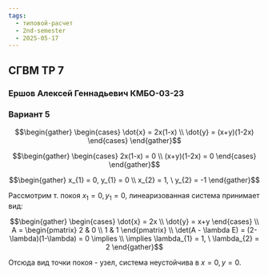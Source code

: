 ```yaml
---
tags:
  - типовой-расчет
  - 2nd-semester
  - 2025-05-17
---
```


## СГВМ ТР 7

### Ершов Алексей Геннадьевич КМБО-03-23

### Вариант 5

$$\begin{gather}
\begin{cases}
\dot{x} = 2x(1-x) \\
\dot{y} = (x+y)(1-2x)
\end{cases}
\end{gather}$$

$$\begin{gather}
\begin{cases}
2x(1-x) = 0 \\
(x+y)(1-2x) = 0
\end{cases}
\end{gather}$$

$$\begin{gather}
x_{1} = 0, y_{1} = 0 \\
x_{2} = 1, \ y_{2} = -1
\end{gather}$$

Рассмотрим т. покоя $x_{1} = 0, y_{1} = 0$, линеаризованная система принимает вид:

$$\begin{gather}
\begin{cases}
\dot{x} = 2x \\
\dot{y} = x+y
\end{cases} \\
A = \begin{pmatrix}
2 & 0 \\
1 & 1
\end{pmatrix} \\
\det(A - \lambda E) = (2-\lambda)(1-\lambda) = 0 \implies \\
\implies \lambda_{1} = 1, \ \lambda_{2} = 2
\end{gather}$$

Отсюда вид точки покоя - узел, система неустойчива в $x = 0, y = 0$.

